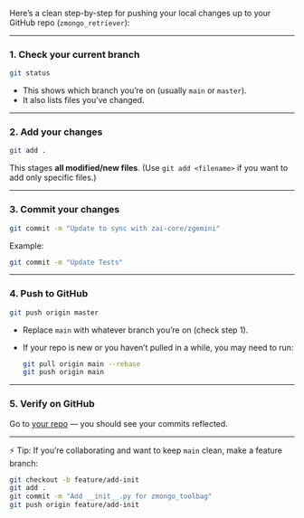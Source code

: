 Here’s a clean step-by-step for pushing your local changes up to your GitHub repo (`zmongo_retriever`):

---

### 1. Check your current branch

```bash
git status
```

* This shows which branch you’re on (usually `main` or `master`).
* It also lists files you’ve changed.

---

### 2. Add your changes

```bash
git add .
```

This stages **all modified/new files**.
(Use `git add <filename>` if you want to add only specific files.)

---

### 3. Commit your changes

```bash
git commit -m "Update to sync with zai-core/zgemini"
```

Example:

```bash
git commit -m "Update Tests"
```

---

### 4. Push to GitHub

```bash
git push origin master
```

* Replace `main` with whatever branch you’re on (check step 1).
* If your repo is new or you haven’t pulled in a while, you may need to run:

  ```bash
  git pull origin main --rebase
  git push origin main
  ```

---

### 5. Verify on GitHub

Go to [your repo](https://github.com/CentralFloridaAttorney/zmongo_retriever) — you should see your commits reflected.

---

⚡️ Tip:
If you’re collaborating and want to keep `main` clean, make a feature branch:

```bash
git checkout -b feature/add-init
git add .
git commit -m "Add __init__.py for zmongo_toolbag"
git push origin feature/add-init
```